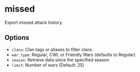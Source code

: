 # missed

Export missed attack history.

## Options

* `clans`: Clan tags or aliases to filter clans.
* `war_type`: Regular, CWL or Friendly Wars (defaults to Regular)
* `season`: Retrieve data since the specified season.
* `limit`: Number of wars (Default: 25)
